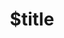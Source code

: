---
title: $title
second_title: Aspose.CAD لمرجع .NET API
description: $description
type: docs
weight: $weight
url: /ar/net/$ref/
---